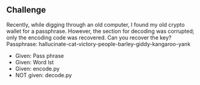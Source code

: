 ## Challenge 
Recently, while digging through an old computer, I found my old crypto wallet for a passphrase. However, the section for decoding was corrupted; only the encoding code was recovered. Can you recover the key? Passphrase: hallucinate-cat-victory-people-barley-giddy-kangaroo-yank

- Given: Pass phrase
- Given: Word lst
- Given: encode.py
- NOT given: decode.py


